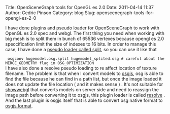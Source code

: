 Title: OpenSceneGraph tools for OpenGL es 2.0
Date: 2011-04-14 11:37
Author: Cedric Pinson
Category: blog
Slug: openscenegraph-tools-for-opengl-es-2-0

I have done plugins and pseudo loader for OpenSceneGraph to work with
OpenGL es 2.0 spec and webgl. The first thing you need when working with
big mesh is to split them in bunch of 65536 vertexes because opengl es
2.0 speccification limit the size of indexes to 16 bits. In order to
manage this case, I have done a [pseudo loader called
split](http://hg.plopbyte.net/osg-trunk/file/1af36d5c6fff/src/osgPlugins/split),
so you can use it like that

` osgconv hugemodel.osg.split hugemodel_splited.osg # careful about the MERGE_GEOMETRY flag in OSG_OPTIMIZATION`  
I have also done a resolve pseudo loading to re affect location of
texture filename. The problem is that when I convert models to
[osgjs](http://osgjs.org), osg is able to find the file because he can
find in a path list, but once the image loaded it does not update the
file location ( and it makes sense ) . It's not suitable for
[showwebgl](http://showwebgl.com) that converts models on server side
and need to reassign the image path before converting it to osgjs, this
plugin loader is called
[resolve](http://hg.plopbyte.net/osg-trunk/file/1af36d5c6fff/src/osgPlugins/resolve)
. And the last plugin is osgjs itself that is able to convert osg native
format to [osgjs
format](http://hg.plopbyte.net/osg-trunk/file/1af36d5c6fff/src/osgPlugins/osgjs).

